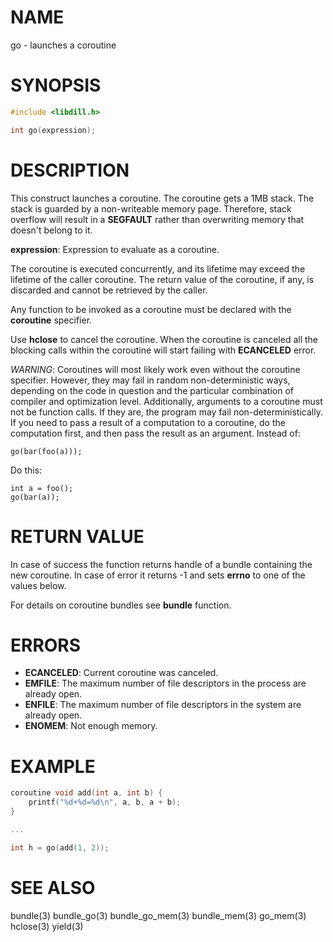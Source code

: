 # NAME

go - launches a coroutine

# SYNOPSIS

```c
#include <libdill.h>

int go(expression);
```

# DESCRIPTION

This construct launches a coroutine. The coroutine gets a 1MB stack.
The stack is guarded by a non-writeable memory page. Therefore,
stack overflow will result in a **SEGFAULT** rather than overwriting
memory that doesn't belong to it.

**expression**: Expression to evaluate as a coroutine.

The coroutine is executed concurrently, and its lifetime may exceed the
lifetime of the caller coroutine. The return value of the coroutine, if any,
is discarded and cannot be retrieved by the caller.

Any function to be invoked as a coroutine must be declared with the
**coroutine** specifier.

Use **hclose** to cancel the coroutine. When the coroutine is canceled
all the blocking calls within the coroutine will start failing with
**ECANCELED** error.

_WARNING_: Coroutines will most likely work even without the coroutine
specifier. However, they may fail in random non-deterministic ways,
depending on the code in question and the particular combination of compiler
and optimization level. Additionally, arguments to a coroutine must not be
function calls. If they are, the program may fail non-deterministically.
If you need to pass a result of a computation to a coroutine, do the
computation first, and then pass the result as an argument.  Instead of:

```
go(bar(foo(a)));
```

Do this:

```
int a = foo();
go(bar(a));
```

# RETURN VALUE

In case of success the function returns handle of a bundle containing the new coroutine. In case of error it returns -1 and sets **errno** to one of the values below.

For details on coroutine bundles see **bundle** function.

# ERRORS

* **ECANCELED**: Current coroutine was canceled.
* **EMFILE**: The maximum number of file descriptors in the process are already open.
* **ENFILE**: The maximum number of file descriptors in the system are already open.
* **ENOMEM**: Not enough memory.

# EXAMPLE

```c
coroutine void add(int a, int b) {
    printf("%d+%d=%d\n", a, b, a + b);
}

...

int h = go(add(1, 2));
```
# SEE ALSO

bundle(3) bundle_go(3) bundle_go_mem(3) bundle_mem(3) go_mem(3) hclose(3) yield(3) 
